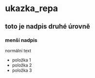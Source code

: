 # ukazka_repa

## toto je nadpis druhé úrovně

### menší nadpis

normální text

- položka 1
- položka 2
- položka 3